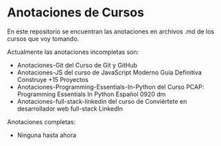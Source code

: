 # Anotaciones de Cursos

En este repositorio se encuentran las anotaciones en archivos .md de los cursos que voy tomando.

Actualmente las anotaciones incompletas son:

- Anotaciones-Git del Curso de Git y GitHub
- Anotaciones-JS del curso de JavaScript Moderno Guía Definitiva Construye +15 Proyectos
- Anotaciones-Programming-Essentials-In-Python del Curso PCAP: Programming Essentials In Python Español 0920 dm
- Anotaciones-full-stack-linkedin del curso de Conviértete en desarrollador web full-stack LinkedIn

Anotaciones completas: 

- Ninguna hasta ahora
